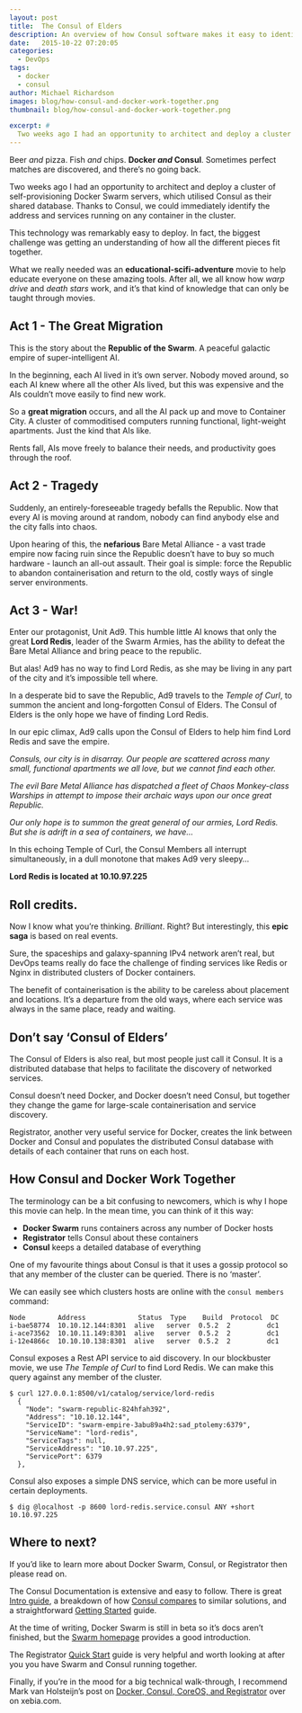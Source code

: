```yaml
---
layout: post
title:  The Consul of Elders
description: An overview of how Consul software makes it easy to identify and find docker containers in large scale deployments
date:   2015-10-22 07:20:05
categories:
  - DevOps
tags:
  - docker
  - consul
author: Michael Richardson
images: blog/how-consul-and-docker-work-together.png
thumbnail: blog/how-consul-and-docker-work-together.png

excerpt: #
  Two weeks ago I had an opportunity to architect and deploy a cluster of self-provisioning Docker Swarm servers, which utilised Consul as their shared database. Thanks to Consul, we could immediately identify the address and services running on any container in the cluster. This technology was remarkably easy to deploy. In fact, the biggest challenge was getting an understanding of how all the different pieces fit together. What we really needed was an `educational-scifi-adventure` movie to help educate everyone on these amazing tools. After all, we all know how warp drive and death stars work, and it’s that kind of knowledge that can only be taught through movies.
---
```

<!--
Beer and pizza. Fish and chips. `Docker and Consul`. Sometimes perfect matches are discovered, and there’s no going back.
Two weeks ago I had an opportunity to architect and deploy a cluster of self-provisioning Docker Swarm servers, which utilised Consul as their shared database. Thanks to Consul, we could immediately identify the address and services running on any container in the cluster.
This technology was remarkably easy to deploy. In fact, the biggest challenge was getting an understanding of how all the different pieces fit together.
What we really needed was an `educational-scifi-adventure` movie to help educate everyone on these amazing tools. After all, we all know how warp drive and death stars work, and it’s that kind of knowledge that can only be taught through movies.

#### Act 1 – The Great Migration
This is the story about the `Republic of the Swarm`. A peaceful galactic empire of super-intelligent AI.
In the beginning, each AI lived in it’s own server. Nobody moved around, so each AI knew where all the other AIs lived, but this was expensive and the AIs couldn’t move easily to find new work.
So a `great migration` occurs, and all the AI pack up and move to Container City. A cluster of commoditised computers running functional, light-weight apartments. Just the kind that AIs like.
Rents fall, AIs move freely to balance their needs, and productivity goes through the roof.

#### Act 2 – Tragedy
Suddenly, an entirely-foreseeable tragedy befalls the Republic. Now that every AI is moving around at random, nobody can find anybody else and the city falls into chaos.
Upon hearing of this, the `nefarious` Bare Metal Alliance – a vast trade empire now facing ruin since the Republic doesn’t have to buy so much hardware – launch an all-out assault. Their goal is simple: force the Republic to abandon containerisation and return to the old, costly ways of single server environments.

#### Act 3 – War!
Enter our protagonist, Unit Ad9. This humble little AI knows that only the great Lord Redis, leader of the Swarm Armies, has the ability to defeat the Bare Metal Alliance and bring peace to the republic.

But alas! Ad9 has no way to find Lord Redis, as she may be living in any part of the city and it’s impossible tell where.

In a desperate bid to save the Republic, Ad9 travels to the Temple of Curl, to summon the ancient and long-forgotten Consul of Elders. The Consul of Elders is the only hope we have of finding Lord Redis.

In our epic climax, Ad9 calls upon the Consul of Elders to help him find Lord Redis and save the empire.

_Consuls, our city is in disarray. Our people are scattered across many small, functional apartments we all love, but we cannot find each other._

_The evil Bare Metal Alliance has dispatched a fleet of Chaos Monkey-class Warships in attempt to impose their archaic ways upon our once great Republic._

_Our only hope is to summon the great general of our armies, Lord Redis. But she is adrift in a sea of containers, we have…_

In this echoing Temple of Curl, the Consul Members all interrupt simultaneously, in a dull monotone that makes Ad9 very sleepy…

`Lord Redis is located at 10.10.97.225`

#### Roll credits.
Now I know what you’re thinking. Brilliant. Right? But interestingly, this `epic saga` is based on real events.

Sure, the spaceships and galaxy-spanning IPv4 network aren’t real, but DevOps teams really do face the challenge of finding services like Redis or Nginx in distributed clusters of Docker containers.

The benefit of containerisation is the ability to be careless about placement and locations. It’s a departure from the old ways, where each service was always in the same place, ready and waiting.

#### Don’t say ‘Consul of Elders’
The Consul of Elders is also real, but most people just call it Consul. It is a distributed database that helps to facilitate the discovery of networked services.

Consul doesn’t need Docker, and Docker doesn’t need Consul, but together they change the game for large-scale containerisation and service discovery.

Registrator, another very useful service for Docker, creates the link between Docker and Consul and populates the distributed Consul database with details of each container that runs on each host.

#### How Consul and Docker Work Together
The terminology can be a bit confusing to newcomers, which is why I hope this movie can help. In the mean time, you can think of it this way:

* Docker Swarm runs containers across any number of Docker hosts
* Registrator tells Consul about these containers
* Consul keeps a detailed database of everything

One of my favourite things about Consul is that it uses a gossip protocol so that any member of the cluster can be queried. There is no ‘master’.

We can easily see which clusters hosts are online with the <pre>consul members</pre> command:

<pre>
Node        Address             Status  Type    Build  Protocol  DC
i-bae58774  10.10.12.144:8301    alive   server  0.5.2 2         dc1
i-ace73562  10.10.11.149:8301    alive   server  0.5.2 2         dc1
i-12e4866c  10.10.10.138:8301    alive   server  0.5.2 2         dc1
</pre>

Consul exposes a Rest API service to aid discovery. In our blockbuster movie, we use The Temple of Curl to find Lord Redis. We can make this query against any member of the cluster.

<pre>
$ curl 127.0.0.1:8500/v1/catalog/service/lord-redis  
  {
    "Node": "swarm-republic-824hfah392",
    "Address": "10.10.12.144",
    "ServiceID": "swarm-empire-3abu89a4h2:sad_ptolemy:6379",
    "ServiceName": "lord-redis",
    "ServiceTags": null,
    "ServiceAddress": "10.10.97.225",
    "ServicePort": 6379
  },
</pre>

<br/>
Consul also exposes a simple DNS service, which can be more useful in certain deployments.

<pre>
$ dig @localhost -p 8600 lord-redis.service.consul ANY +short
10.10.97.225
</pre>
<br/>
Where to next?
If you’d like to learn more about Docker Swarm, Consul, or Registrator then please read on.
The Consul Documentation is extensive and easy to follow. There is great Intro guide, a breakdown of how Consul compares to similar solutions, and a straightforward Getting Started guide.
At the time of writing, Docker Swarm is still in beta so it’s docs aren’t finished, but the Swarm homepage provides a good introduction.
It’s worth noting that Cevo offers a two-day Docker Training course that shows you how to build a Swarm of your very own. There's a course coming up in <a href="http://www.cevo.com.au/event/docker-administration-operations-training-melbourne/" target="blank">Melbourne</a> and <a href="http://www.cevo.com.au/event/docker-administration-operations-training-sydney/" target="blank">Sydney</a> right now. Be sure to check out our <a href="http://www.cevo.com.au/events-trainings/" target="blank">Events &amp; Training</a> page to see if any training is scheduled near you.
The Registrator Quick Start guide is very helpful and worth looking at after you you have Swarm and Consul running together.
Finally, if you’re in the mood for a big technical walk-through, I recommend Mark van Holsteijn’s post on Docker, Consul, CoreOS, and Registrator over on xebia.com. -->


Beer _and_ pizza. Fish _and_ chips. **Docker _and_ Consul**. Sometimes perfect matches are discovered, and there’s no going back.

Two weeks ago I had an opportunity to architect and deploy a cluster of self-provisioning Docker Swarm servers, which utilised Consul as their shared database. Thanks to Consul, we could immediately identify the address and services running on any container in the cluster.

This technology was remarkably easy to deploy. In fact, the biggest challenge was getting an understanding of how all the different pieces fit together.

What we really needed was an **educational-scifi-adventure** movie to help educate everyone on these amazing tools. After all, we all know how _warp drive_ and _death stars_ work, and it’s that kind of knowledge that can only be taught through movies.

## Act 1 - The Great Migration

This is the story about the **Republic of the Swarm**. A peaceful galactic empire of super-intelligent AI.

In the beginning, each AI lived in it’s own server. Nobody moved around, so each AI knew where all the other AIs lived, but this was expensive and the AIs couldn’t move easily to find new work.

So a **great migration** occurs, and all the AI pack up and move to Container City. A cluster of commoditised computers running functional, light-weight apartments. Just the kind that AIs like.

Rents fall, AIs move freely to balance their needs, and productivity goes through the roof.

## Act 2 - Tragedy

Suddenly, an entirely-foreseeable tragedy befalls the Republic. Now that every AI is moving around at random, nobody can find anybody else and the city falls into chaos.

Upon hearing of this, the **nefarious** Bare Metal Alliance - a vast trade empire now facing ruin since the Republic doesn’t have to buy so much hardware - launch an all-out assault. Their goal is simple: force the Republic to abandon containerisation and return to the old, costly ways of single server environments.

## Act 3 - War!

Enter our protagonist, Unit Ad9\. This humble little AI knows that only the great **Lord Redis**, leader of the Swarm Armies, has the ability to defeat the Bare Metal Alliance and bring peace to the republic.

But alas! Ad9 has no way to find Lord Redis, as she may be living in any part of the city and it’s impossible tell where.

In a desperate bid to save the Republic, Ad9 travels to the _Temple of Curl_, to summon the ancient and long-forgotten Consul of Elders. The Consul of Elders is the only hope we have of finding Lord Redis.

In our epic climax, Ad9 calls upon the Consul of Elders to help him find Lord Redis and save the empire.

_Consuls, our city is in disarray. Our people are scattered across many small, functional apartments we all love, but we cannot find each other._

_The evil Bare Metal Alliance has dispatched a fleet of Chaos Monkey-class Warships in attempt to impose their archaic ways upon our once great Republic._

_Our only hope is to summon the great general of our armies, Lord Redis. But she is adrift in a sea of containers, we have…_

In this echoing Temple of Curl, the Consul Members all interrupt simultaneously, in a dull monotone that makes Ad9 very sleepy…

**Lord Redis is located at 10.10.97.225**

## Roll credits.

Now I know what you’re thinking. _Brilliant_. Right? But interestingly, this **epic saga** is based on real events.

Sure, the spaceships and galaxy-spanning IPv4 network aren’t real, but DevOps teams really do face the challenge of finding services like Redis or Nginx in distributed clusters of Docker containers.

The benefit of containerisation is the ability to be careless about placement and locations. It’s a departure from the old ways, where each service was always in the same place, ready and waiting.

## Don’t say ‘Consul of Elders’

The Consul of Elders is also real, but most people just call it Consul. It is a distributed database that helps to facilitate the discovery of networked services.

Consul doesn’t need Docker, and Docker doesn’t need Consul, but together they change the game for large-scale containerisation and service discovery.

Registrator, another very useful service for Docker, creates the link between Docker and Consul and populates the distributed Consul database with details of each container that runs on each host.

## How Consul and Docker Work Together

The terminology can be a bit confusing to newcomers, which is why I hope this movie can help. In the mean time, you can think of it this way:

*   **Docker Swarm** runs containers across any number of Docker hosts
*   **Registrator** tells Consul about these containers
*   **Consul** keeps a detailed database of everything

One of my favourite things about Consul is that it uses a gossip protocol so that any member of the cluster can be queried. There is no ‘master’.

We can easily see which clusters hosts are online with the `consul members` command:

    Node        Address             Status  Type    Build  Protocol  DC
    i-bae58774  10.10.12.144:8301  alive   server  0.5.2  2         dc1
    i-ace73562  10.10.11.149:8301  alive   server  0.5.2  2         dc1
    i-12e4866c  10.10.10.138:8301  alive   server  0.5.2  2         dc1

Consul exposes a Rest API service to aid discovery. In our blockbuster movie, we use _The Temple of Curl_ to find Lord Redis. We can make this query against any member of the cluster.

    $ curl 127.0.0.1:8500/v1/catalog/service/lord-redis
      {
        "Node": "swarm-republic-824hfah392",
        "Address": "10.10.12.144",
        "ServiceID": "swarm-empire-3abu89a4h2:sad_ptolemy:6379",
        "ServiceName": "lord-redis",
        "ServiceTags": null,
        "ServiceAddress": "10.10.97.225",
        "ServicePort": 6379
      },

Consul also exposes a simple DNS service, which can be more useful in certain deployments.

    $ dig @localhost -p 8600 lord-redis.service.consul ANY +short
    10.10.97.225

## Where to next?

If you’d like to learn more about Docker Swarm, Consul, or Registrator then please read on.

The Consul Documentation is extensive and easy to follow. There is great [Intro guide](https://www.consul.io/intro/index.html), a breakdown of how [Consul compares](https://www.consul.io/intro/vs/index.html) to similar solutions, and a straightforward [Getting Started](https://www.consul.io/intro/getting-started/install.html) guide.

At the time of writing, Docker Swarm is still in beta so it’s docs aren’t finished, but the [Swarm homepage](https://docs.docker.com/swarm/) provides a good introduction.

The Registrator [Quick Start](http://gliderlabs.com/registrator/latest/user/quickstart/) guide is very helpful and worth looking at after you you have Swarm and Consul running together.

Finally, if you’re in the mood for a big technical walk-through, I recommend Mark van Holsteijn’s post on [Docker, Consul, CoreOS, and Registrator](http://blog.xebia.com/2015/03/24/a-high-available-docker-container-platform-using-coreos-and-consul/) over on xebia.com.
